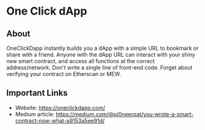 # One Click dApp

## About
OneClickDapp instantly builds you a dApp with a simple URL to bookmark or share with a friend. Anyone with the dApp URL can interact with your shiny new smart contract, and access all functions at the correct address/network. Don't write a single line of front-end code. Forget about verifying your contract on Etherscan or MEW.

## Important Links
* Website: https://oneclickdapp.com/
* Medium article: https://medium.com/@pi0neerpat/you-wrote-a-smart-contract-now-what-a9153a5ee91d/

